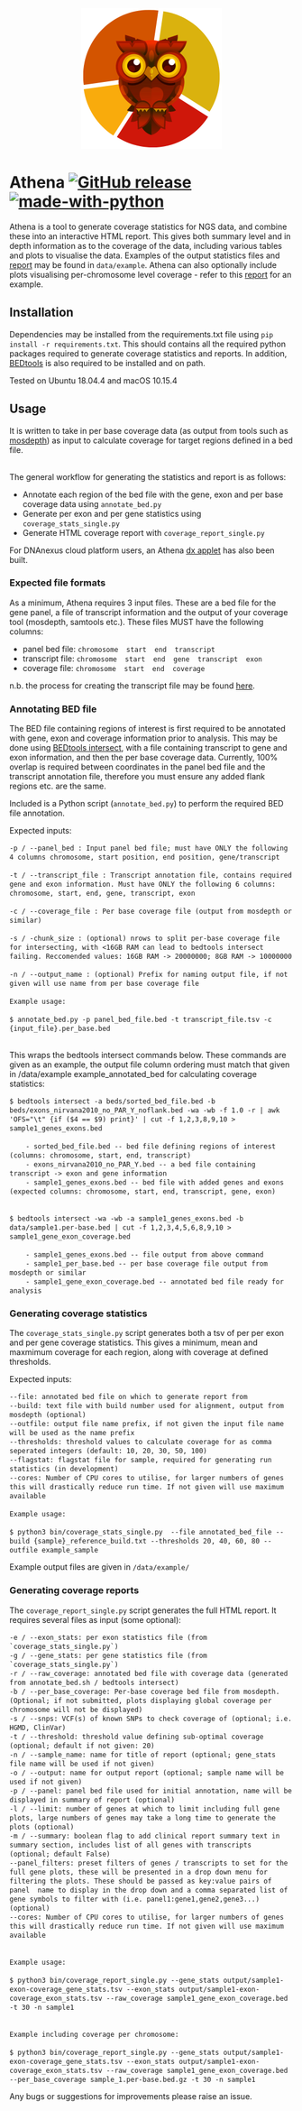 <p align="center">
    <img height="250" width="250" src="athena/data/static/images/logo.png">
</p>


# Athena [![GitHub release][release-image]][release-url] [![made-with-python][python-image]][python-url]


Athena is a tool to generate coverage statistics for NGS data, and combine these into an interactive HTML report. This gives both summary level and in depth information as to the coverage of the data, including various tables and plots to visualise the data. Examples of the output statistics files and [report][report-link] may be found in `data/example`. Athena can also optionally include plots visualising per-chromosome level coverage - refer to this [report][per-chromosome-coverage-report-link] for an example.<br>


## Installation

Dependencies may be installed from the requirements.txt file using ```pip install -r requirements.txt```.
This should contains all the required python packages required to generate coverage statistics and reports.
In addition, [BEDtools][bedtools-url] is also required to be installed and on path.

Tested on Ubuntu 18.04.4 and macOS 10.15.4

## Usage

It is written to take in per base coverage data (as output from tools such as [mosdepth][mosdepth-url]) as input to calculate coverage for target regions defined in a bed file. <br></br>

The general workflow for generating the statistics and report is as follows: <br>
- Annotate each region of the bed file with the gene, exon and per base coverage data using `annotate_bed.py`
- Generate per exon and per gene statistics using `coverage_stats_single.py`
- Generate HTML coverage report with `coverage_report_single.py`

For DNAnexus cloud platform users, an Athena [dx applet][dx-url] has also been built.


### Expected file formats

As a minimum, Athena requires 3 input files. These are a bed file for the gene panel, a file of transcript information and the output of your coverage tool (mosdepth, samtools etc.). These files MUST have the following columns:

- panel bed file: `chromosome  start  end  transcript`
- transcript file: `chromosome  start  end  gene  transcript  exon`
- coverage file: `chromosome  start  end  coverage`

n.b. the process for creating the transcript file may be found [here][transcript-file-url].

### Annotating BED file
The BED file containing regions of interest is first required to be annotated with gene, exon and coverage information prior to analysis. This may be done using [BEDtools intersect][bedtools-intersect-url], with a file containing transcript to gene and exon information, and then the per base coverage data. Currently, 100% overlap is required between coordinates in the panel bed file and the transcript annotation file, therefore you must ensure any added flank regions etc. are the same.<br>

Included is a Python script (`annotate_bed.py`) to perform the required BED file annotation.

Expected inputs:

```
-p / --panel_bed : Input panel bed file; must have ONLY the following 4 columns chromosome, start position, end position, gene/transcript

-t / --transcript_file : Transcript annotation file, contains required gene and exon information. Must have ONLY the following 6 columns:
chromosome, start, end, gene, transcript, exon

-c / --coverage_file : Per base coverage file (output from mosdepth or similar)

-s / -chunk_size : (optional) nrows to split per-base coverage file for intersecting, with <16GB RAM can lead to bedtools intersect failing. Reccomended values: 16GB RAM -> 20000000; 8GB RAM -> 10000000

-n / --output_name : (optional) Prefix for naming output file, if not given will use name from per base coverage file

Example usage:

$ annotate_bed.py -p panel_bed_file.bed -t transcript_file.tsv -c {input_file}.per_base.bed
```
<br>
This wraps the bedtools intersect commands below. These commands are given as an example, the output file column ordering must match that given in /data/example example_annotated_bed for calculating coverage statistics:
<br>

```
$ bedtools intersect -a beds/sorted_bed_file.bed -b beds/exons_nirvana2010_no_PAR_Y_noflank.bed -wa -wb -f 1.0 -r | awk 'OFS="\t" {if ($4 == $9) print}' | cut -f 1,2,3,8,9,10 > sample1_genes_exons.bed

    - sorted_bed_file.bed -- bed file defining regions of interest (columns: chromosome, start, end, transcript)
    - exons_nirvana2010_no_PAR_Y.bed -- a bed file containing transcript -> exon and gene information
    - sample1_genes_exons.bed -- bed file with added genes and exons (expected columns: chromosome, start, end, transcript, gene, exon)


$ bedtools intersect -wa -wb -a sample1_genes_exons.bed -b data/sample1.per-base.bed | cut -f 1,2,3,4,5,6,8,9,10 > sample1_gene_exon_coverage.bed

    - sample1_genes_exons.bed -- file output from above command
    - sample1_per_base.bed -- per base coverage file output from mosdepth or similar
    - sample1_gene_exon_coverage.bed -- annotated bed file ready for analysis
```


### Generating coverage statistics
The `coverage_stats_single.py` script generates both a tsv of per per exon and per gene coverage statistics. This gives a minimum, mean and maxmimum coverage for each region, along with coverage at defined thresholds.

Expected inputs:

```
--file: annotated bed file on which to generate report from
--build: text file with build number used for alignment, output from mosdepth (optional)
--outfile: output file name prefix, if not given the input file name will be used as the name prefix
--thresholds: threshold values to calculate coverage for as comma seperated integers (default: 10, 20, 30, 50, 100)
--flagstat: flagstat file for sample, required for generating run statistics (in development)
--cores: Number of CPU cores to utilise, for larger numbers of genes this will drastically reduce run time. If not given will use maximum available

Example usage:

$ python3 bin/coverage_stats_single.py  --file annotated_bed_file --build {sample}_reference_build.txt --thresholds 20, 40, 60, 80 --outfile example_sample
```

Example output files are given in `/data/example/`


### Generating coverage reports
The `coverage_report_single.py` script generates the full HTML report. It requires several files as input (some optional):

```
-e / --exon_stats: per exon statistics file (from `coverage_stats_single.py`)
-g / --gene_stats: per gene statistics file (from `coverage_stats_single.py`)
-r / --raw_coverage: annotated bed file with coverage data (generated from annotate_bed.sh / bedtools intersect)
-b / --per_base_coverage: Per-base coverage bed file from mosdepth. (Optional; if not submitted, plots displaying global coverage per chromosome will not be displayed)
-s / --snps: VCF(s) of known SNPs to check coverage of (optional; i.e. HGMD, ClinVar)
-t / --threshold: threshold value defining sub-optimal coverage (optional; default if not given: 20)
-n / --sample_name: name for title of report (optional; gene_stats file name will be used if not given)
-o / --output: name for output report (optional; sample name will be used if not given)
-p / --panel: panel bed file used for initial annotation, name will be displayed in summary of report (optional)
-l / --limit: number of genes at which to limit including full gene plots, large numbers of genes may take a long time to generate the plots (optional)
-m / --summary: boolean flag to add clinical report summary text in summary section, includes list of all genes with transcripts (optional; default False)
--panel_filters: preset filters of genes / transcripts to set for the full gene plots, these will be presented in a drop down menu for filtering the plots. These should be passed as key:value pairs of panel  name to display in the drop down and a comma separated list of gene symbols to filter with (i.e. panel1:gene1,gene2,gene3...) (optional)
--cores: Number of CPU cores to utilise, for larger numbers of genes this will drastically reduce run time. If not given will use maximum available


Example usage:

$ python3 bin/coverage_report_single.py --gene_stats output/sample1-exon-coverage_gene_stats.tsv --exon_stats output/sample1-exon-coverage_exon_stats.tsv --raw_coverage sample1_gene_exon_coverage.bed -t 30 -n sample1


Example including coverage per chromosome:

$ python3 bin/coverage_report_single.py --gene_stats output/sample1-exon-coverage_gene_stats.tsv --exon_stats output/sample1-exon-coverage_exon_stats.tsv --raw_coverage sample1_gene_exon_coverage.bed --per_base_coverage sample_1.per-base.bed.gz -t 30 -n sample1
```


Any bugs or suggestions for improvements please raise an issue.


[release-image]: https://img.shields.io/github/v/release/eastgenomics/athena
[release-url]: https://github.com/eastgenomics/athena/releases
[python-image]: https://img.shields.io/badge/Made%20with-Python-1f425f.svg
[python-url]: https://www.python.org/

[report-link]: https://htmlpreview.github.io/?https://github.com/eastgenomics/athena/blob/master/data/example/Example_coverage_report.html
[per-chromosome-coverage-report-link]: https://htmlpreview.github.io/?https://github.com/eastgenomics/athena/blob/master/data/example/Example_coverage_report.with_per_chromosome_coverage.html


[bedtools-url]: https://bedtools.readthedocs.io/en/latest/content/installation.html
[bedtools-intersect-url]: https://bedtools.readthedocs.io/en/latest/content/tools/intersect.html
[mosdepth-url]: https://github.com/brentp/mosdepth

[dx-url]: https://github.com/eastgenomics/eggd_athena
[transcript-file-url]: https://cuhbioinformatics.atlassian.net/wiki/spaces/P/pages/2241101840/Generating+transcripts+file+for+Athena

